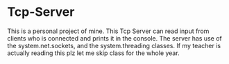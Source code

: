 # Tcp-Server

This is a personal project of mine.
	This Tcp Server can read input from clients who is connected and prints it in the console.
		The server has use of the system.net.sockets, and the system.threading classes.
			If my teacher is actually reading this plz let me skip class for the whole year.

